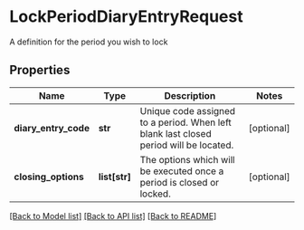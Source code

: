 # LockPeriodDiaryEntryRequest

A definition for the period you wish to lock

## Properties
Name | Type | Description | Notes
------------ | ------------- | ------------- | -------------
**diary_entry_code** | **str** | Unique code assigned to a period. When left blank last closed period will be located. | [optional] 
**closing_options** | **list[str]** | The options which will be executed once a period is closed or locked. | [optional] 

[[Back to Model list]](../README.md#documentation-for-models) [[Back to API list]](../README.md#documentation-for-api-endpoints) [[Back to README]](../README.md)


